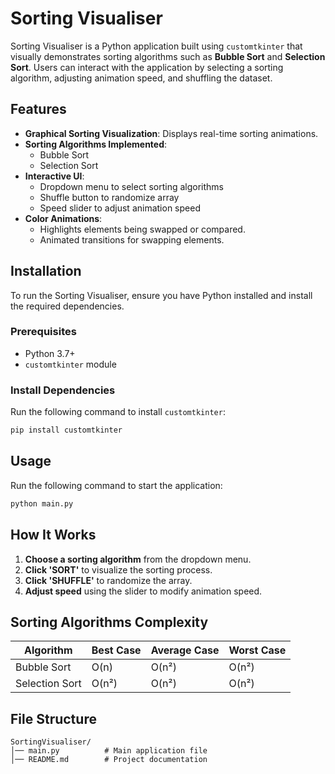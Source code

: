 # Sorting Visualiser

Sorting Visualiser is a Python application built using `customtkinter` that visually demonstrates sorting algorithms such as **Bubble Sort** and **Selection Sort**. Users can interact with the application by selecting a sorting algorithm, adjusting animation speed, and shuffling the dataset.

## Features
- **Graphical Sorting Visualization**: Displays real-time sorting animations.
- **Sorting Algorithms Implemented**:
  - Bubble Sort
  - Selection Sort
- **Interactive UI**:
  - Dropdown menu to select sorting algorithms
  - Shuffle button to randomize array
  - Speed slider to adjust animation speed
- **Color Animations**:
  - Highlights elements being swapped or compared.
  - Animated transitions for swapping elements.

## Installation
To run the Sorting Visualiser, ensure you have Python installed and install the required dependencies.

### Prerequisites
- Python 3.7+
- `customtkinter` module

### Install Dependencies
Run the following command to install `customtkinter`:
```bash
pip install customtkinter
```

## Usage
Run the following command to start the application:
```bash
python main.py
```

## How It Works
1. **Choose a sorting algorithm** from the dropdown menu.
2. **Click 'SORT'** to visualize the sorting process.
3. **Click 'SHUFFLE'** to randomize the array.
4. **Adjust speed** using the slider to modify animation speed.

## Sorting Algorithms Complexity
| Algorithm       | Best Case | Average Case | Worst Case |
|---------------|-----------|-------------|------------|
| Bubble Sort    | O(n)      | O(n²)       | O(n²)      |
| Selection Sort | O(n²)     | O(n²)       | O(n²)      |

## File Structure
```
SortingVisualiser/
│── main.py          # Main application file
│── README.md        # Project documentation
```
